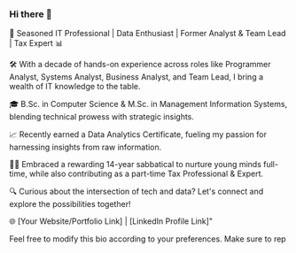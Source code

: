 ### Hi there 👋
👋 Seasoned IT Professional | Data Enthusiast | Former Analyst & Team Lead | Tax Expert 📊

🛠️ With a decade of hands-on experience across roles like Programmer Analyst, Systems Analyst, Business Analyst, and Team Lead, I bring a wealth of IT knowledge to the table.

🎓 B.Sc. in Computer Science & M.Sc. in Management Information Systems, blending technical prowess with strategic insights.

📈 Recently earned a Data Analytics Certificate, fueling my passion for harnessing insights from raw information.

🧑‍🍼 Embraced a rewarding 14-year sabbatical to nurture young minds full-time, while also contributing as a part-time Tax Professional & Expert.

🔍 Curious about the intersection of tech and data? Let's connect and explore the possibilities together!

🌐 [Your Website/Portfolio Link] | [LinkedIn Profile Link]"

Feel free to modify this bio according to your preferences. Make sure to rep

<!--
**kdmorjam/kdmorjam** is a ✨ _special_ ✨ repository because its `README.md` (this file) appears on your GitHub profile.

Here are some ideas to get you started:

- 🔭 I’m currently working on ...
- 🌱 I’m currently learning ...
- 👯 I’m looking to collaborate on ...
- 🤔 I’m looking for help with ...
- 💬 Ask me about ...
- 📫 How to reach me: ...
- 😄 Pronouns: ...
- ⚡ Fun fact: ...
-->
